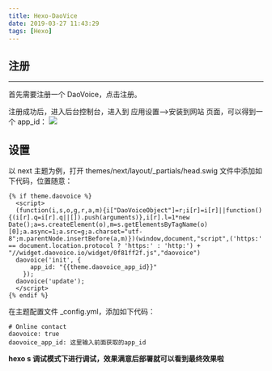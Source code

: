```yaml
---
title: Hexo-DaoVice
date: 2019-03-27 11:43:29
tags: [Hexo]
---
```

## 注册
<hr/>
首先需要注册一个 DaoVoice，点击注册。

注册成功后，进入后台控制台，进入到 应用设置-->安装到网站 页面，可以得到一个 app_id：
![](https://i.loli.net/2019/03/27/5c9af1cd7a200.png)

## 设置
以 next 主题为例，打开 themes/next/layout/_partials/head.swig 文件中添加如下代码，位置随意：
```
{% if theme.daovoice %}
  <script>
  (function(i,s,o,g,r,a,m){i["DaoVoiceObject"]=r;i[r]=i[r]||function(){(i[r].q=i[r].q||[]).push(arguments)},i[r].l=1*new Date();a=s.createElement(o),m=s.getElementsByTagName(o)[0];a.async=1;a.src=g;a.charset="utf-8";m.parentNode.insertBefore(a,m)})(window,document,"script",('https:' == document.location.protocol ? 'https:' : 'http:') + "//widget.daovoice.io/widget/0f81ff2f.js","daovoice")
  daovoice('init', {
      app_id: "{{theme.daovoice_app_id}}"
    });
  daovoice('update');
  </script>
{% endif %}
```

在主题配置文件 _config.yml，添加如下代码：

```
# Online contact 
daovoice: true
daovoice_app_id: 这里输入前面获取的app_id
```
**hexo s 调试模式下进行调试，效果满意后部署就可以看到最终效果啦**

